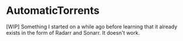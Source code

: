 # AutomaticTorrents

[WIP] Something I started on a while ago before learning that it already exists in the form of Radarr and Sonarr. It doesn't work.

